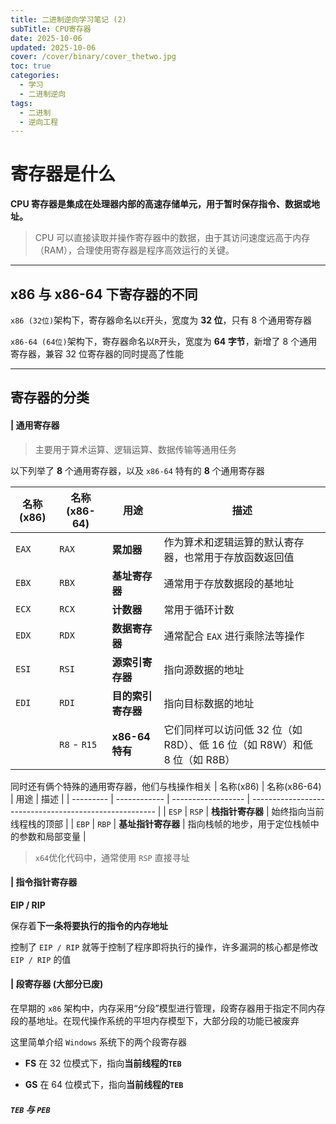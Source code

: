 ```yaml
---
title: 二进制逆向学习笔记 (2)
subTitle: CPU寄存器
date: 2025-10-06
updated: 2025-10-06
cover: /cover/binary/cover_thetwo.jpg
toc: true
categories:
  - 学习
  - 二进制逆向
tags:
  - 二进制
  - 逆向工程
---
```


# 寄存器是什么

**CPU 寄存器是集成在处理器内部的高速存储单元，用于暂时保存指令、数据或地址。**

> CPU 可以直接读取并操作寄存器中的数据，由于其访问速度远高于内存（RAM），合理使用寄存器是程序高效运行的关键。

---

## x86 与 x86-64 下寄存器的不同

`x86 (32位)`架构下，寄存器命名以`E`开头，宽度为 **32 位**，只有 8 个通用寄存器

`x86-64 (64位)`架构下，寄存器命名以`R`开头，宽度为 **64 字节**，新增了 8 个通用寄存器，兼容 32 位寄存器的同时提高了性能

---

## 寄存器的分类

#### | 通用寄存器

> 主要用于算术运算、逻辑运算、数据传输等通用任务

以下列举了 **8** 个通用寄存器，以及 `x86-64` 特有的 **8** 个通用寄存器

| 名称(x86) | 名称(x86-64) | 用途               | 描述                                                                      |
| --------- | ------------ | ------------------ | ------------------------------------------------------------------------- |
| `EAX`     | `RAX`        | **累加器**         | 作为算术和逻辑运算的默认寄存器，也常用于存放函数返回值                    |
| `EBX`     | `RBX`        | **基址寄存器**     | 通常用于存放数据段的基地址                                                |
| `ECX`     | `RCX`        | **计数器**         | 常用于循环计数                                                            |
| `EDX`     | `RDX`        | **数据寄存器**     | 通常配合 `EAX` 进行乘除法等操作                                           |
| `ESI`     | `RSI`        | **源索引寄存器**   | 指向源数据的地址                                                          |
| `EDI`     | `RDI`        | **目的索引寄存器** | 指向目标数据的地址                                                        |
|           | `R8` - `R15` | **x86-64 特有**    | 它们同样可以访问低 32 位（如 R8D）、低 16 位（如 R8W）和低 8 位（如 R8B） |

同时还有俩个特殊的通用寄存器，他们与栈操作相关
| 名称(x86) | 名称(x86-64) | 用途 | 描述 |
| --------- | ------------ | ------------------ | ------------------------------------------------------ |
| `ESP` | `RSP` | **栈指针寄存器** | 始终指向当前线程栈的顶部 |
| `EBP` | `RBP` | **基址指针寄存器** | 指向栈帧的地步，用于定位栈帧中的参数和局部变量 |

> `x64`优化代码中，通常使用 `RSP` 直接寻址

#### | 指令指针寄存器

**EIP / RIP**

保存着**下一条将要执行的指令的内存地址**

控制了 `EIP / RIP` 就等于控制了程序即将执行的操作，许多漏洞的核心都是修改 `EIP / RIP` 的值

#### | 段寄存器 (大部分已废)

在早期的 `x86` 架构中，内存采用“分段”模型进行管理，段寄存器用于指定不同内存段的基地址。在现代操作系统的平坦内存模型下，大部分段的功能已被废弃

这里简单介绍 `Windows` 系统下的两个段寄存器

- **FS**
  在 32 位模式下，指向**当前线程的`TEB`**

- **GS**
  在 64 位模式下，指向**当前线程的`TEB`**

##### `TEB` 与 `PEB`
